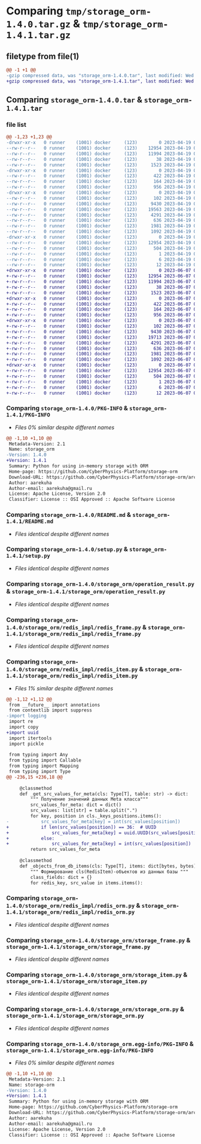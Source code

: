 # Comparing `tmp/storage_orm-1.4.0.tar.gz` & `tmp/storage_orm-1.4.1.tar.gz`

## filetype from file(1)

```diff
@@ -1 +1 @@
-gzip compressed data, was "storage_orm-1.4.0.tar", last modified: Wed Apr 19 07:11:40 2023, max compression
+gzip compressed data, was "storage_orm-1.4.1.tar", last modified: Wed Jun  7 09:58:31 2023, max compression
```

## Comparing `storage_orm-1.4.0.tar` & `storage_orm-1.4.1.tar`

### file list

```diff
@@ -1,23 +1,23 @@
-drwxr-xr-x   0 runner    (1001) docker     (123)        0 2023-04-19 07:11:40.321634 storage_orm-1.4.0/
--rw-r--r--   0 runner    (1001) docker     (123)    12954 2023-04-19 07:11:40.321634 storage_orm-1.4.0/PKG-INFO
--rw-r--r--   0 runner    (1001) docker     (123)    11994 2023-04-19 07:11:29.000000 storage_orm-1.4.0/README.md
--rw-r--r--   0 runner    (1001) docker     (123)       38 2023-04-19 07:11:40.321634 storage_orm-1.4.0/setup.cfg
--rw-r--r--   0 runner    (1001) docker     (123)     1523 2023-04-19 07:11:29.000000 storage_orm-1.4.0/setup.py
-drwxr-xr-x   0 runner    (1001) docker     (123)        0 2023-04-19 07:11:40.321634 storage_orm-1.4.0/storage_orm/
--rw-r--r--   0 runner    (1001) docker     (123)      422 2023-04-19 07:11:29.000000 storage_orm-1.4.0/storage_orm/__init__.py
--rw-r--r--   0 runner    (1001) docker     (123)      164 2023-04-19 07:11:29.000000 storage_orm-1.4.0/storage_orm/exceptions.py
--rw-r--r--   0 runner    (1001) docker     (123)      956 2023-04-19 07:11:29.000000 storage_orm-1.4.0/storage_orm/operation_result.py
-drwxr-xr-x   0 runner    (1001) docker     (123)        0 2023-04-19 07:11:40.321634 storage_orm-1.4.0/storage_orm/redis_impl/
--rw-r--r--   0 runner    (1001) docker     (123)      102 2023-04-19 07:11:29.000000 storage_orm-1.4.0/storage_orm/redis_impl/__init__.py
--rw-r--r--   0 runner    (1001) docker     (123)     9430 2023-04-19 07:11:29.000000 storage_orm-1.4.0/storage_orm/redis_impl/redis_frame.py
--rw-r--r--   0 runner    (1001) docker     (123)    19563 2023-04-19 07:11:29.000000 storage_orm-1.4.0/storage_orm/redis_impl/redis_item.py
--rw-r--r--   0 runner    (1001) docker     (123)     4291 2023-04-19 07:11:29.000000 storage_orm-1.4.0/storage_orm/redis_impl/redis_orm.py
--rw-r--r--   0 runner    (1001) docker     (123)      636 2023-04-19 07:11:29.000000 storage_orm-1.4.0/storage_orm/storage_frame.py
--rw-r--r--   0 runner    (1001) docker     (123)     1981 2023-04-19 07:11:29.000000 storage_orm-1.4.0/storage_orm/storage_item.py
--rw-r--r--   0 runner    (1001) docker     (123)     1092 2023-04-19 07:11:29.000000 storage_orm-1.4.0/storage_orm/storage_orm.py
-drwxr-xr-x   0 runner    (1001) docker     (123)        0 2023-04-19 07:11:40.321634 storage_orm-1.4.0/storage_orm.egg-info/
--rw-r--r--   0 runner    (1001) docker     (123)    12954 2023-04-19 07:11:40.000000 storage_orm-1.4.0/storage_orm.egg-info/PKG-INFO
--rw-r--r--   0 runner    (1001) docker     (123)      504 2023-04-19 07:11:40.000000 storage_orm-1.4.0/storage_orm.egg-info/SOURCES.txt
--rw-r--r--   0 runner    (1001) docker     (123)        1 2023-04-19 07:11:40.000000 storage_orm-1.4.0/storage_orm.egg-info/dependency_links.txt
--rw-r--r--   0 runner    (1001) docker     (123)        6 2023-04-19 07:11:40.000000 storage_orm-1.4.0/storage_orm.egg-info/requires.txt
--rw-r--r--   0 runner    (1001) docker     (123)       12 2023-04-19 07:11:40.000000 storage_orm-1.4.0/storage_orm.egg-info/top_level.txt
+drwxr-xr-x   0 runner    (1001) docker     (123)        0 2023-06-07 09:58:31.414667 storage_orm-1.4.1/
+-rw-r--r--   0 runner    (1001) docker     (123)    12954 2023-06-07 09:58:31.414667 storage_orm-1.4.1/PKG-INFO
+-rw-r--r--   0 runner    (1001) docker     (123)    11994 2023-06-07 09:58:20.000000 storage_orm-1.4.1/README.md
+-rw-r--r--   0 runner    (1001) docker     (123)       38 2023-06-07 09:58:31.414667 storage_orm-1.4.1/setup.cfg
+-rw-r--r--   0 runner    (1001) docker     (123)     1523 2023-06-07 09:58:20.000000 storage_orm-1.4.1/setup.py
+drwxr-xr-x   0 runner    (1001) docker     (123)        0 2023-06-07 09:58:31.410667 storage_orm-1.4.1/storage_orm/
+-rw-r--r--   0 runner    (1001) docker     (123)      422 2023-06-07 09:58:20.000000 storage_orm-1.4.1/storage_orm/__init__.py
+-rw-r--r--   0 runner    (1001) docker     (123)      164 2023-06-07 09:58:20.000000 storage_orm-1.4.1/storage_orm/exceptions.py
+-rw-r--r--   0 runner    (1001) docker     (123)      956 2023-06-07 09:58:20.000000 storage_orm-1.4.1/storage_orm/operation_result.py
+drwxr-xr-x   0 runner    (1001) docker     (123)        0 2023-06-07 09:58:31.414667 storage_orm-1.4.1/storage_orm/redis_impl/
+-rw-r--r--   0 runner    (1001) docker     (123)      102 2023-06-07 09:58:20.000000 storage_orm-1.4.1/storage_orm/redis_impl/__init__.py
+-rw-r--r--   0 runner    (1001) docker     (123)     9430 2023-06-07 09:58:20.000000 storage_orm-1.4.1/storage_orm/redis_impl/redis_frame.py
+-rw-r--r--   0 runner    (1001) docker     (123)    19713 2023-06-07 09:58:20.000000 storage_orm-1.4.1/storage_orm/redis_impl/redis_item.py
+-rw-r--r--   0 runner    (1001) docker     (123)     4291 2023-06-07 09:58:20.000000 storage_orm-1.4.1/storage_orm/redis_impl/redis_orm.py
+-rw-r--r--   0 runner    (1001) docker     (123)      636 2023-06-07 09:58:20.000000 storage_orm-1.4.1/storage_orm/storage_frame.py
+-rw-r--r--   0 runner    (1001) docker     (123)     1981 2023-06-07 09:58:20.000000 storage_orm-1.4.1/storage_orm/storage_item.py
+-rw-r--r--   0 runner    (1001) docker     (123)     1092 2023-06-07 09:58:20.000000 storage_orm-1.4.1/storage_orm/storage_orm.py
+drwxr-xr-x   0 runner    (1001) docker     (123)        0 2023-06-07 09:58:31.414667 storage_orm-1.4.1/storage_orm.egg-info/
+-rw-r--r--   0 runner    (1001) docker     (123)    12954 2023-06-07 09:58:31.000000 storage_orm-1.4.1/storage_orm.egg-info/PKG-INFO
+-rw-r--r--   0 runner    (1001) docker     (123)      504 2023-06-07 09:58:31.000000 storage_orm-1.4.1/storage_orm.egg-info/SOURCES.txt
+-rw-r--r--   0 runner    (1001) docker     (123)        1 2023-06-07 09:58:31.000000 storage_orm-1.4.1/storage_orm.egg-info/dependency_links.txt
+-rw-r--r--   0 runner    (1001) docker     (123)        6 2023-06-07 09:58:31.000000 storage_orm-1.4.1/storage_orm.egg-info/requires.txt
+-rw-r--r--   0 runner    (1001) docker     (123)       12 2023-06-07 09:58:31.000000 storage_orm-1.4.1/storage_orm.egg-info/top_level.txt
```

### Comparing `storage_orm-1.4.0/PKG-INFO` & `storage_orm-1.4.1/PKG-INFO`

 * *Files 0% similar despite different names*

```diff
@@ -1,10 +1,10 @@
 Metadata-Version: 2.1
 Name: storage_orm
-Version: 1.4.0
+Version: 1.4.1
 Summary: Python for using in-memory storage with ORM
 Home-page: https://github.com/CyberPhysics-Platform/storage-orm
 Download-URL: https://github.com/CyberPhysics-Platform/storage-orm/archive/refs/heads/master.zip
 Author: aarekuha
 Author-email: aarekuha@gmail.ru
 License: Apache License, Version 2.0
 Classifier: License :: OSI Approved :: Apache Software License
```

### Comparing `storage_orm-1.4.0/README.md` & `storage_orm-1.4.1/README.md`

 * *Files identical despite different names*

### Comparing `storage_orm-1.4.0/setup.py` & `storage_orm-1.4.1/setup.py`

 * *Files identical despite different names*

### Comparing `storage_orm-1.4.0/storage_orm/operation_result.py` & `storage_orm-1.4.1/storage_orm/operation_result.py`

 * *Files identical despite different names*

### Comparing `storage_orm-1.4.0/storage_orm/redis_impl/redis_frame.py` & `storage_orm-1.4.1/storage_orm/redis_impl/redis_frame.py`

 * *Files identical despite different names*

### Comparing `storage_orm-1.4.0/storage_orm/redis_impl/redis_item.py` & `storage_orm-1.4.1/storage_orm/redis_impl/redis_item.py`

 * *Files 1% similar despite different names*

```diff
@@ -1,12 +1,12 @@
 from __future__ import annotations
 from contextlib import suppress
-import logging
 import re
 import copy
+import uuid
 import itertools
 import pickle
 
 from typing import Any
 from typing import Callable
 from typing import Mapping
 from typing import Type
@@ -236,15 +236,18 @@
 
     @classmethod
     def _get_src_values_for_meta(cls: Type[T], table: str) -> dict:
         """ Получение значений данных Meta класса"""
         src_values_for_meta: dict = dict()
         src_values: list[str] = table.split(".")
         for key, position in cls._keys_positions.items():
-            src_values_for_meta[key] = int(src_values[position])
+            if len(src_values[position]) == 36:  # UUID
+                src_values_for_meta[key] = uuid.UUID(src_values[position])
+            else:
+                src_values_for_meta[key] = int(src_values[position])
         return src_values_for_meta
 
     @classmethod
     def _objects_from_db_items(cls: Type[T], items: dict[bytes, bytes]) -> list[T]:
         """ Формирование cls(RedisItem)-объектов из данных базы """
         class_fields: dict = {}
         for redis_key, src_value in items.items():
```

### Comparing `storage_orm-1.4.0/storage_orm/redis_impl/redis_orm.py` & `storage_orm-1.4.1/storage_orm/redis_impl/redis_orm.py`

 * *Files identical despite different names*

### Comparing `storage_orm-1.4.0/storage_orm/storage_frame.py` & `storage_orm-1.4.1/storage_orm/storage_frame.py`

 * *Files identical despite different names*

### Comparing `storage_orm-1.4.0/storage_orm/storage_item.py` & `storage_orm-1.4.1/storage_orm/storage_item.py`

 * *Files identical despite different names*

### Comparing `storage_orm-1.4.0/storage_orm/storage_orm.py` & `storage_orm-1.4.1/storage_orm/storage_orm.py`

 * *Files identical despite different names*

### Comparing `storage_orm-1.4.0/storage_orm.egg-info/PKG-INFO` & `storage_orm-1.4.1/storage_orm.egg-info/PKG-INFO`

 * *Files 0% similar despite different names*

```diff
@@ -1,10 +1,10 @@
 Metadata-Version: 2.1
 Name: storage-orm
-Version: 1.4.0
+Version: 1.4.1
 Summary: Python for using in-memory storage with ORM
 Home-page: https://github.com/CyberPhysics-Platform/storage-orm
 Download-URL: https://github.com/CyberPhysics-Platform/storage-orm/archive/refs/heads/master.zip
 Author: aarekuha
 Author-email: aarekuha@gmail.ru
 License: Apache License, Version 2.0
 Classifier: License :: OSI Approved :: Apache Software License
```

